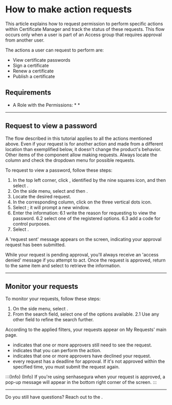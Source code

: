 # How to make action requests 

This article explains how to request permission to perform specific actions within Certificate Manager and track the status of these requests. This flow occurs only when a user is part of an Access group that requires approval from another user.

The actions a user can request to perform are:

* View certificate passwords
* Sign a certificate
* Renew a certificate
* Publish a certificate

## Requirements

* A Role with the Permissions:
    * 
    *  

* * *
## Request to view a password

The flow described in this tutorial applies to all the actions mentioned above. Even if your request is for another action and made from a different location than exemplified below, it doesn't change the product's behavior. Other items of the component allow making requests. Always locate the  column and check the dropdown menu for possible requests.

To request to view a password, follow these steps:

1. In the top left corner, click , identified by the nine squares icon, and then select .
2. On the side menu, select  and then .
3. Locate the desired request.
4. In the corresponding  column, click on the three vertical dots icon.
5. Select ; it will prompt a new window.
6. Enter the information:
    6.1  write the reason for requesting to view the password.
    6.2  select one of the registered options.
    6.3  add a code for control purposes.
7. Select .

A 'request sent' message appears on the screen, indicating your approval request has been submitted.

While your request is pending approval, you'll always receive an 'access denied' message if you attempt to act. Once the request is approved, return to the same item and select  to retrieve the information.
***
## Monitor your requests

To monitor your requests, follow these steps:

1. On the side menu, select .
2. From the  search field, select one of the options available.
    2.1 Use any other field to refine the search further.

According to the applied filters, your requests appear on My Requests' main page.
*  indicates that one or more approvers still need to see the request.
*  indicates that you can perform the action.
*  indicates that one or more approvers have declined your request.
*  every request has a deadline for approval. If it's not approved within the specified time, you must submit the request again.

:::(Info) (Info)
If you're using senhasegura when your request is approved, a pop-up message will appear in the bottom right corner of the screen.
:::
***
Do you still have questions? Reach out to the .
